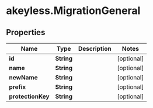 # akeyless.MigrationGeneral

## Properties

Name | Type | Description | Notes
------------ | ------------- | ------------- | -------------
**id** | **String** |  | [optional] 
**name** | **String** |  | [optional] 
**newName** | **String** |  | [optional] 
**prefix** | **String** |  | [optional] 
**protectionKey** | **String** |  | [optional] 


